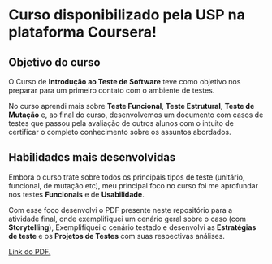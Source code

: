 # Curso disponibilizado pela USP na plataforma Coursera!

## Objetivo do curso

O Curso de **Introdução ao Teste de Software** teve como objetivo nos preparar para um primeiro contato com o ambiente de testes.

No curso aprendi mais sobre **Teste Funcional**, **Teste Estrutural**, **Teste de Mutação** e, ao final do curso, desenvolvemos um documento com casos de testes que passou pela avaliação de outros alunos com o intuito de certificar o completo conhecimento sobre os assuntos abordados.

## Habilidades mais desenvolvidas

Embora o curso trate sobre todos os principais tipos de teste (unitário, funcional, de mutação etc), meu principal foco no curso foi me aprofundar nos testes **Funcionais** e de **Usabilidade**. 

Com esse foco desenvolvi o PDF presente neste repositório para a atividade final, onde exemplifiquei um cenário geral sobre o caso (com **Storytelling**), Exemplifiquei o cenário testado e desenvolvi as **Estratégias de teste** e os **Projetos de Testes** com suas respectivas análises. 

[Link do PDF.](https://github.com/AlvesNelly/USP_Introducao-teste-de-software/blob/main/Atividade_Casos_testes_Coursera-convertido.pdf)
